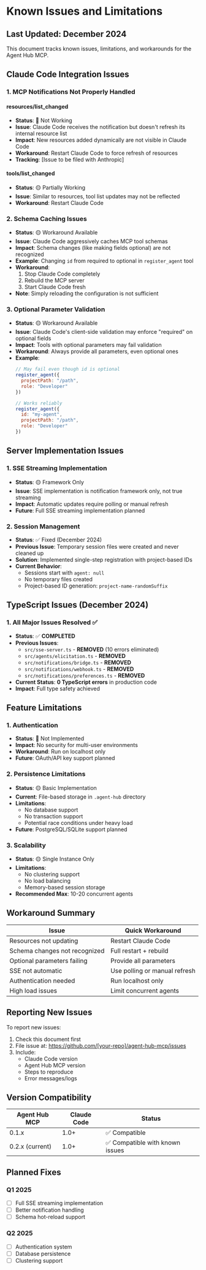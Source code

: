 # Known Issues and Limitations

## Last Updated: December 2024

This document tracks known issues, limitations, and workarounds for the Agent Hub MCP.

## Claude Code Integration Issues

### 1. MCP Notifications Not Properly Handled

#### resources/list_changed
- **Status**: 🔴 Not Working
- **Issue**: Claude Code receives the notification but doesn't refresh its internal resource list
- **Impact**: New resources added dynamically are not visible in Claude Code
- **Workaround**: Restart Claude Code to force refresh of resources
- **Tracking**: [Issue to be filed with Anthropic]

#### tools/list_changed
- **Status**: 🟡 Partially Working
- **Issue**: Similar to resources, tool list updates may not be reflected
- **Workaround**: Restart Claude Code

### 2. Schema Caching Issues

- **Status**: 🟡 Workaround Available
- **Issue**: Claude Code aggressively caches MCP tool schemas
- **Impact**: Schema changes (like making fields optional) are not recognized
- **Example**: Changing `id` from required to optional in `register_agent` tool
- **Workaround**: 
  1. Stop Claude Code completely
  2. Rebuild the MCP server
  3. Start Claude Code fresh
- **Note**: Simply reloading the configuration is not sufficient

### 3. Optional Parameter Validation

- **Status**: 🟡 Workaround Available
- **Issue**: Claude Code's client-side validation may enforce "required" on optional fields
- **Impact**: Tools with optional parameters may fail validation
- **Workaround**: Always provide all parameters, even optional ones
- **Example**:
  ```javascript
  // May fail even though id is optional
  register_agent({
    projectPath: "/path",
    role: "Developer"
  })
  
  // Works reliably
  register_agent({
    id: "my-agent",
    projectPath: "/path",
    role: "Developer"
  })
  ```

## Server Implementation Issues

### 1. SSE Streaming Implementation

- **Status**: 🟡 Framework Only
- **Issue**: SSE implementation is notification framework only, not true streaming
- **Impact**: Automatic updates require polling or manual refresh
- **Future**: Full SSE streaming implementation planned

### 2. Session Management

- **Status**: ✅ Fixed (December 2024)
- **Previous Issue**: Temporary session files were created and never cleaned up
- **Solution**: Implemented single-step registration with project-based IDs
- **Current Behavior**: 
  - Sessions start with `agent: null`
  - No temporary files created
  - Project-based ID generation: `project-name-randomSuffix`

## TypeScript Issues (December 2024)

### 1. All Major Issues Resolved ✅

- **Status**: ✅ **COMPLETED**
- **Previous Issues**: 
  - `src/sse-server.ts` - **REMOVED** (10 errors eliminated)
  - `src/agents/elicitation.ts` - **REMOVED** 
  - `src/notifications/bridge.ts` - **REMOVED**
  - `src/notifications/webhook.ts` - **REMOVED**
  - `src/notifications/preferences.ts` - **REMOVED**
- **Current Status**: **0 TypeScript errors** in production code
- **Impact**: Full type safety achieved

## Feature Limitations

### 1. Authentication

- **Status**: 🔴 Not Implemented
- **Impact**: No security for multi-user environments
- **Workaround**: Run on localhost only
- **Future**: OAuth/API key support planned

### 2. Persistence Limitations

- **Status**: 🟡 Basic Implementation
- **Current**: File-based storage in `.agent-hub` directory
- **Limitations**: 
  - No database support
  - No transaction support
  - Potential race conditions under heavy load
- **Future**: PostgreSQL/SQLite support planned

### 3. Scalability

- **Status**: 🟡 Single Instance Only
- **Limitations**:
  - No clustering support
  - No load balancing
  - Memory-based session storage
- **Recommended Max**: 10-20 concurrent agents

## Workaround Summary

| Issue | Quick Workaround |
|-------|------------------|
| Resources not updating | Restart Claude Code |
| Schema changes not recognized | Full restart + rebuild |
| Optional parameters failing | Provide all parameters |
| SSE not automatic | Use polling or manual refresh |
| Authentication needed | Run localhost only |
| High load issues | Limit concurrent agents |

## Reporting New Issues

To report new issues:
1. Check this document first
2. File issue at: https://github.com/[your-repo]/agent-hub-mcp/issues
3. Include:
   - Claude Code version
   - Agent Hub MCP version
   - Steps to reproduce
   - Error messages/logs

## Version Compatibility

| Agent Hub MCP | Claude Code | Status |
|---------------|-------------|---------|
| 0.1.x | 1.0+ | ✅ Compatible |
| 0.2.x (current) | 1.0+ | ✅ Compatible with known issues |

## Planned Fixes

### Q1 2025
- [ ] Full SSE streaming implementation
- [ ] Better notification handling
- [ ] Schema hot-reload support

### Q2 2025
- [ ] Authentication system
- [ ] Database persistence
- [ ] Clustering support
